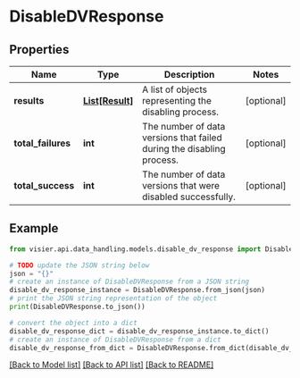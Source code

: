 # DisableDVResponse


## Properties

Name | Type | Description | Notes
------------ | ------------- | ------------- | -------------
**results** | [**List[Result]**](Result.md) | A list of objects representing the disabling process. | [optional] 
**total_failures** | **int** | The number of data versions that failed during the disabling process. | [optional] 
**total_success** | **int** | The number of data versions that were disabled successfully. | [optional] 

## Example

```python
from visier.api.data_handling.models.disable_dv_response import DisableDVResponse

# TODO update the JSON string below
json = "{}"
# create an instance of DisableDVResponse from a JSON string
disable_dv_response_instance = DisableDVResponse.from_json(json)
# print the JSON string representation of the object
print(DisableDVResponse.to_json())

# convert the object into a dict
disable_dv_response_dict = disable_dv_response_instance.to_dict()
# create an instance of DisableDVResponse from a dict
disable_dv_response_from_dict = DisableDVResponse.from_dict(disable_dv_response_dict)
```
[[Back to Model list]](../README.md#documentation-for-models) [[Back to API list]](../README.md#documentation-for-api-endpoints) [[Back to README]](../README.md)


